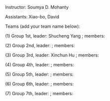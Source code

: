 Instructor: Soumya D. Mohanty

Assistants: Xiao-bo, David

Teams (add your team name below):

(1) Group 1st, leader: Shucheng Yang ;  members:

(2) Group 2nd, leader: ; members:

(3) Group 3rd, leader: Xinchun Hu ; members:

(4) Group 4th, leader: ; members:

(5) Group 5th, leader: ; members:

(6) Group 6th, leader: ; members:

(7) Group 7th, leader: ; members:




